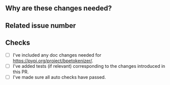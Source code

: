 <!-- Thank you for your contribution! -->

<!-- Please add a reviewer to the assignee section when you create a PR. If you don't have the access to it, we will shortly find a reviewer and assign them to your PR. -->

## Why are these changes needed?

<!-- Please give a short summary of the change and the problem this solves. -->

## Related issue number

<!-- For example: "Closes #1234" -->

## Checks

- [ ] I've included any doc changes needed for https://pypi.org/project/bpetokenizer/.
- [ ] I've added tests (if relevant) corresponding to the changes introduced in this PR.
- [ ] I've made sure all auto checks have passed.